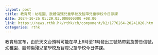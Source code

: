 ```yaml
---
layout: post
title: 教育局：幼稚園、肢體傷殘兒童學校及智障兒童學校今日停課
date: 2024-10-26 05:29:03.000000000 +08:00
link: https://news.rthk.hk/rthk/ch/component/k2/1776264-20241026.htm
categories: rthk
---
```


教育局宣布，由於天文台預料可能在早上9時至11時發出三號熱帶氣旋警告信號，幼稚園、肢體傷殘兒童學校及智障兒童學校今日停課。

